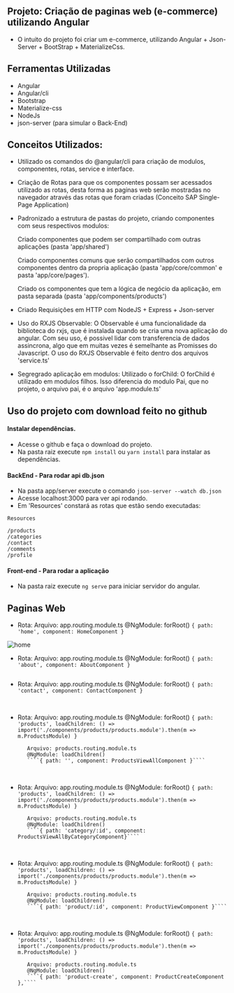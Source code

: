 ## Projeto: Criação de paginas web (e-commerce) utilizando Angular 

- O intuito do projeto foi criar um e-commerce, utilizando Angular + Json-Server + BootStrap + MaterializeCss.

## Ferramentas Utilizadas

- Angular
- Angular/cli
- Bootstrap
- Materialize-css
- NodeJs
- json-server (para simular o Back-End)

## Conceitos Utilizados:

- Utilizado os comandos do @angular/cli para criação de modulos, componentes, rotas, service e interface.

- Criação de Rotas para que os componentes possam ser acessados utilizado as rotas, desta forma
as paginas web serão mostradas no navegador através das rotas que foram criadas (Conceito SAP Single-Page Application)

- Padronizado a estrutura de pastas do projeto, criando componentes com seus respectivos modulos:
 
    Criado componentes que podem ser compartilhado com outras aplicações (pasta 'app/shared')

    Criado componentes comuns que serão compartilhados com outros componentes dentro da propria aplicação (pasta 'app/core/common' e pasta 'app/core/pages').

    Criado os componentes que tem a lógica de negócio da aplicação, em pasta separada (pasta 'app/components/products')

- Criado Requisições em HTTP com NodeJS + Express + Json-server

- Uso do RXJS Observable: O Observable é uma funcionalidade da biblioteca do rxjs, que é instalada quando se cria uma nova aplicação do angular. Com seu uso, é possivel lidar com transferencia de dados assincrona, algo que em muitas vezes é semelhante as Promisses do Javascript. O uso do RXJS Observable é feito dentro dos arquivos 'service.ts'

- Segregrado aplicação em modulos: Utilizado o forChild: O forChild é utilizado em modulos filhos. Isso diferencia do modulo Pai, que no projeto, o arquivo pai, é o arquivo 'app.module.ts'


## Uso do projeto com download feito no github

#### Instalar dependências.

- Acesse o github e faça o download do projeto. 
- Na pasta raiz execute `npm install` ou `yarn install` para instalar as dependências.

#### BackEnd - Para rodar api db.json

- Na pasta app/server execute o comando `json-server --watch db.json` 
- Acesse localhost:3000 para ver api rodando. 
- Em 'Resources' constará as rotas que estão sendo executadas:

````
Resources

/products
/categories
/contact
/comments
/profile 

````

#### Front-end - Para rodar a aplicação

- Na pasta raiz execute `ng serve` para iniciar servidor do angular.

## Paginas Web

- Rota: Arquivo: app.routing.module.ts 
        @NgModule: forRoot() 
        ````{ path: 'home', component: HomeComponent }````

<img src="https://github.com/camila-github/projeto-angular-ecommerce/blob/main/docs/img/img-home.png" alt="home">

- Rota:  Arquivo: app.routing.module.ts
         @NgModule: forRoot()
         ````{ path: 'about', component: AboutComponent }````

<img src="https://github.com/camila-github/projeto-angular-ecommerce/blob/main/docs/img/img-about.png" alt="" itemprop="logo">

- Rota:  Arquivo: app.routing.module.ts
         @NgModule: forRoot()
         ````{ path: 'contact', component: ContactComponent }````

<img src="https://github.com/camila-github/projeto-angular-ecommerce/blob/main/docs/img/img-contact1.png" alt="" itemprop="logo">

<img src="https://github.com/camila-github/projeto-angular-ecommerce/blob/main/docs/img/img-contact2.png" alt="" itemprop="logo">

<img src="https://github.com/camila-github/projeto-angular-ecommerce/blob/main/docs/img/img-contact3.png" alt="" itemprop="logo">

- Rota:  Arquivo: app.routing.module.ts
         @NgModule: forRoot()
         ````{
              path: 'products',
              loadChildren: () => import('./components/products/products.module').then(m => m.ProductsModule)
            }````

         Arquivo: products.routing.module.ts
         @NgModule: loadChildren()
         ````{ path: '', component: ProductsViewAllComponent }````

<img src="https://github.com/camila-github/projeto-angular-ecommerce/blob/main/docs/img/img-visualizar-todos-os-produtos1.png" alt="" itemprop="logo">

<img src="https://github.com/camila-github/projeto-angular-ecommerce/blob/main/docs/img/img-visualizar-todos-os-produtos2.png" alt="" itemprop="logo">


- Rota:  Arquivo: app.routing.module.ts
         @NgModule: forRoot()
         ````{
              path: 'products',
              loadChildren: () => import('./components/products/products.module').then(m => m.ProductsModule)
            }````

         Arquivo: products.routing.module.ts
         @NgModule: loadChildren()
         ````{ path: 'category/:id', component: ProductsViewAllByCategoryComponent}````

<img src="https://github.com/camila-github/projeto-angular-ecommerce/blob/main/docs/img/img-visualizar-por-categoria-blusas.png" alt="" itemprop="logo">

<img src="https://github.com/camila-github/projeto-angular-ecommerce/blob/main/docs/img/img-visualizar-por-categoria-sandalia.png" alt="" itemprop="logo">

- Rota:  Arquivo: app.routing.module.ts
         @NgModule: forRoot()
         ````{
              path: 'products',
              loadChildren: () => import('./components/products/products.module').then(m => m.ProductsModule)
            }````

         Arquivo: products.routing.module.ts
         @NgModule: loadChildren()
         ````{ path: 'product/:id', component: ProductViewComponent }````

<img src="https://github.com/camila-github/projeto-angular-ecommerce/blob/main/docs/img/img-visualize-detalhe-do-produto1.png" alt="" itemprop="logo">

<img src="https://github.com/camila-github/projeto-angular-ecommerce/blob/main/docs/img/img-visualize-detalhe-do-produto2.png" alt="" itemprop="logo">


- Rota:  Arquivo: app.routing.module.ts
         @NgModule: forRoot()
         ````{
              path: 'products',
              loadChildren: () => import('./components/products/products.module').then(m => m.ProductsModule)
            }````

         Arquivo: products.routing.module.ts
         @NgModule: loadChildren()
         ````{ path: 'product-create', component: ProductCreateComponent },````

<img src="https://github.com/camila-github/projeto-angular-ecommerce/blob/main/docs/img/img-criar-produto.png" alt="" itemprop="logo">
